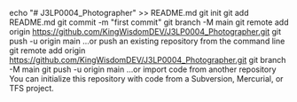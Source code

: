 echo "# J3LP0004_Photographer" >> README.md
git init
git add README.md
git commit -m "first commit"
git branch -M main
git remote add origin https://github.com/KingWisdomDEV/J3LP0004_Photographer.git
git push -u origin main
…or push an existing repository from the command line
git remote add origin https://github.com/KingWisdomDEV/J3LP0004_Photographer.git
git branch -M main
git push -u origin main
…or import code from another repository
You can initialize this repository with code from a Subversion, Mercurial, or TFS project.